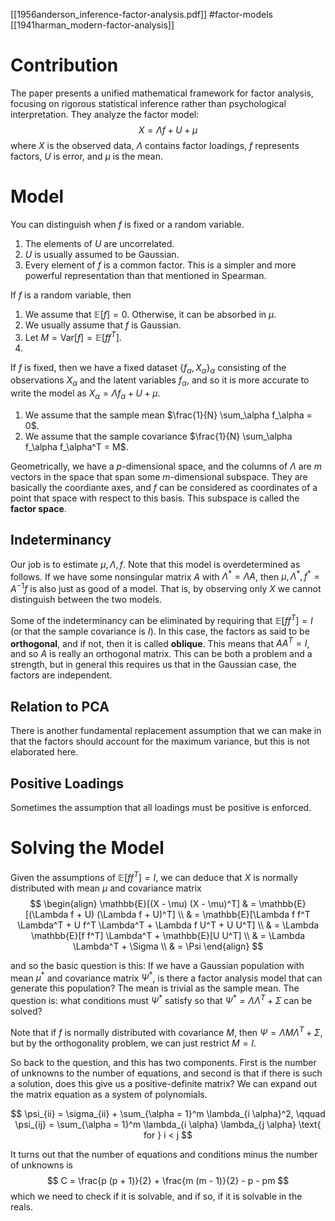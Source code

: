 [[1956anderson_inference-factor-analysis.pdf]]
#factor-models
[[1941harman_modern-factor-analysis]]

# Contribution 

   The paper presents a unified mathematical framework for factor analysis, focusing on rigorous statistical inference rather than psychological interpretation. They analyze the factor model:
   $$
      X = \Lambda f + U + \mu
   $$
   where $X$ is the observed data, $\Lambda$ contains factor loadings, $f$ represents factors, $U$ is error, and $\mu$ is the mean.   

# Model 

   You can distinguish when $f$ is fixed or a random variable. 
   1. The elements of $U$ are uncorrelated. 
   2. $U$ is usually assumed to be Gaussian. 
   3. Every element of $f$ is a common factor. This is a simpler and more powerful representation than that mentioned in Spearman. 

   If $f$ is a random variable, then 
   1. We assume that $\mathbb{E}[f] = 0$. Otherwise, it can be absorbed in $\mu$. 
   2. We usually assume that $f$ is Gaussian. 
   3. Let $M = \mathrm{Var}[f] = \mathbb{E}[f f^T]$. 
   4. 

   If $f$ is fixed, then we have a fixed dataset $\{f_\alpha, X_\alpha\}_\alpha$ consisting of the observations $X_\alpha$ and the latent variables $f_\alpha$, and so it is more accurate to write the model as $X_\alpha = \Lambda f_\alpha + U + \mu$. 
   1. We assume that the sample mean $\frac{1}{N} \sum_\alpha f_\alpha = 0$. 
   2. We assume that the sample covariance $\frac{1}{N} \sum_\alpha f_\alpha f_\alpha^T = M$. 

   Geometrically, we have a $p$-dimensional space, and the columns of $\Lambda$ are $m$ vectors in the space that span some $m$-dimensional subspace. They are basically the coordiante axes, and $f$ can be considered as coordinates of a point that space with respect to this basis. This subspace is called the **factor space**. 

## Indeterminancy  

   Our job is to estimate $\mu, \Lambda, f$. Note that this model is overdetermined as follows. If we have some nonsingular matrix $A$ with $\Lambda^\ast = \Lambda A$, then $\mu, \Lambda^\ast, f^\ast = A^{-1} f$ is also just as good of a model. That is, by observing only $X$ we cannot distinguish between the two models. 

   Some of the indeterminancy can be eliminated by requiring that $\mathbb{E}[f f^T] = I$ (or that the sample covariance is $I$). In this case, the factors as said to be **orthogonal**, and if not, then it is called **oblique**. This means that $A A^T = I$, and so $A$ is really an orthogonal matrix. This can be both a problem and a strength, but in general this requires us that in the Gaussian case, the factors are independent. 

## Relation to PCA 

   There is another fundamental replacement assumption that we can make in that the factors should account for the maximum variance, but this is not elaborated here. 

## Positive Loadings 

   Sometimes the assumption that all loadings must be positive is enforced. 

# Solving the Model 

   Given the assumptions of $\mathbb{E}[f f^T] = I$, we can deduce that $X$ is normally distributed with mean $\mu$ and covariance matrix 
   $$
   \begin{align}
      \mathbb{E}[(X - \mu) (X - \mu)^T] & = \mathbb{E}[(\Lambda f + U) (\Lambda f + U)^T] \\ 
      & =  \mathbb{E}[\Lambda f f^T \Lambda^T + U f^T \Lambda^T + \Lambda f U^T + U U^T] \\ 
      & = \Lambda \mathbb{E}[f f^T] \Lambda^T + \mathbb{E}[U U^T] \\ 
      & = \Lambda \Lambda^T + \Sigma \\ 
      & = \Psi
   \end{align}
   $$

   and so the basic question is this: If we have a Gaussian population with mean $\mu^\ast$ and covariance matrix $\Psi^\ast$, is there a factor analysis model that can generate this population? The mean is trivial as the sample mean. The question is: what conditions must $\Psi^\ast$ satisfy so that $\Psi^\ast = \Lambda \Lambda^T + \Sigma$ can be solved? 

   Note that if $f$ is normally distributed with covariance $M$, then $\Psi = \Lambda M \Lambda^T + \Sigma$, but by the orthogonality problem, we can just restrict $M = I$. 

   So back to the question, and this has two components. First is the number of unknowns to the number of equations, and second is that if there is such a solution, does this give us a positive-definite matrix? We can expand out the matrix equation as a system of polynomials. 

   $$ 
      \psi_{ii} = \sigma_{ii} + \sum_{\alpha = 1}^m \lambda_{i \alpha}^2, \qquad \psi_{ij} = \sum_{\alpha = 1}^m \lambda_{i \alpha} \lambda_{j \alpha} \text{ for } i < j
   $$

   It turns out that the number of equations and conditions minus the number of unknowns is 
   $$
      C = \frac{p (p + 1)}{2} + \frac{m (m - 1)}{2} - p - pm 
   $$
   which we need to check if it is solvable, and if so, if it is solvable in the reals. 


